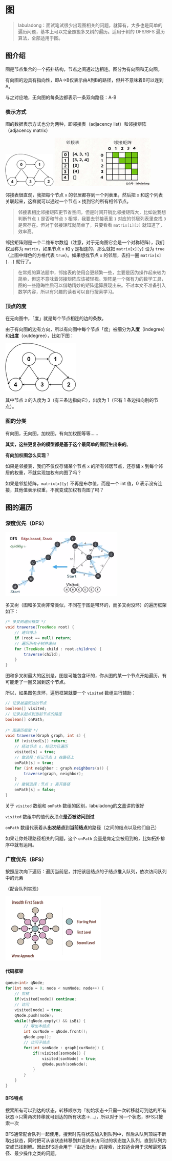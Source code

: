 # 图

> labuladong：面试笔试很少出现图相关的问题，就算有，大多也是简单的遍历问题，基本上可以完全照搬多叉树的遍历。适用于树的 DFS/BFS 遍历算法，全部适用于图。

## 图介绍

图是节点集合的一个拓扑结构，节点之间通过边相连。图分为有向图和无向图。

有向图的边具有指向性，即A->B仅表示由A到B的路径，但并不意味着B可以连到A。

与之对应地，无向图的每条边都表示一条双向路径：A-B

### 表示方式

图的数据表示方式也分为两种，即邻接表（adjacency list）和邻接矩阵（adjacency matrix）

<img src="images/g0.jpg" height="100" width="150">

<img src="images\g1.jpeg" height="150" width="300">

邻接表很直观，我把每个节点 `x` 的邻居都存到一个列表里，然后把 `x` 和这个列表关联起来，这样就可以通过一个节点 `x` 找到它的所有相邻节点。

> 邻接表相比邻接矩阵更节省空间，但是时间开销比邻接矩阵大，比如说我想判断节点 `1` 是否和节点 `3` 相邻，我要去邻接表里 `1` 对应的邻居列表里查找 `3` 是否存在。但对于邻接矩阵就简单了，只要看看 `matrix[1][3]` 就知道了，效率高。

邻接矩阵则是一个二维布尔数组（注意，对于无向图它会是一个对称矩阵），我们权且称为 `matrix`，如果节点 `x` 和 `y` 是相连的，那么就把 `matrix[x][y]` 设为 `true`（上图中绿色的方格代表 `true`）。如果想找节点 `x` 的邻居，去扫一圈 `matrix[x][..]` 就行了。

> 在常规的算法题中，邻接表的使用会更频繁一些，主要是因为操作起来较为简单，但这不意味着邻接矩阵应该被轻视。矩阵是一个强有力的数学工具，图的一些隐晦性质可以借助精妙的矩阵运算展现出来。不过本文不准备引入数学内容，所以有兴趣的读者可以自行搜索学习。

### 顶点的度

在无向图中，「度」就是每个节点相连的边的条数。

由于有向图的边有方向，所以有向图中每个节点「度」被细分为**入度**（indegree）和**出度**（outdegree），比如下图：

<img src="images/g0.jpg" height="150" width="220">

其中节点 `3` 的入度为 3（有三条边指向它），出度为 1（它有 1 条边指向别的节点）。

### 图的分类

有向图，无向图，加权图，有向加权图等等……

**其实，这些更复杂的模型都是基于这个最简单的图衍生出来的**。

**有向加权图怎么实现**？

如果是邻接表，我们不仅仅存储某个节点 `x` 的所有邻居节点，还存储 `x` 到每个邻居的权重，不就实现加权有向图了吗？

如果是邻接矩阵，`matrix[x][y]` 不再是布尔值，而是一个 int 值，0 表示没有连接，其他值表示权重，不就变成加权有向图了吗？

## 图的遍历

### 深度优先（DFS）

<img src="images/dfs.png" height="200" width="350">

多叉树（图和多叉树非常类似，不同在于图是带环的，而多叉树没环）的遍历框架如下：

```java
/* 多叉树遍历框架 */
void traverse(TreeNode root) {
    // 递归停止
    if (root == null) return;
    // 遍历所有子树并递归
    for (TreeNode child : root.children) {
        traverse(child);
    }
}
```

图和多叉树最大的区别是，图是可能包含环的，你从图的某一个节点开始遍历，有可能走了一圈又回到这个节点。

所以，如果图包含环，遍历框架就要一个 `visited` 数组进行辅助：

```java
// 记录被遍历过的节点
boolean[] visited;
// 记录从起点到当前节点的路径
boolean[] onPath;

/* 图遍历框架 */
void traverse(Graph graph, int s) {
    if (visited[s]) return;
    // 经过节点 s，标记为已遍历
    visited[s] = true;
    // 做选择：标记节点 s 在路径上
    onPath[s] = true;
    for (int neighbor : graph.neighbors(s)) {
        traverse(graph, neighbor);
    }
    // 撤销选择：节点 s 离开路径
    onPath[s] = false;
}
```

关于 `visited` 数组和 `onPath` 数组的区别，labuladong的[文章](https://labuladong.github.io/algo/2/20/36/)讲的很好

 `visited` 数组中的值代表顶点**是否被访问到过**

 `onPath` 数组代表着从**出发结点**到**当前结点**的路径（之间的结点以及他们自己）

如果让你处理路径相关的问题，这个 `onPath` 变量是肯定会被用到的，比如拓扑排序中就有运用。

### 广度优先（BFS）

按照层次向下遍历：遍历当前层，并把该层结点的子结点推入队列，依次访问队列中的元素

（配合队列实现）

<img src="images/bfs.png" height="200" width="300">

#### 代码框架

```c++
queue<int> qNode;
for(int node = 0; node < numNode; node++) {
    // 剪枝
    if(visited[node]) continue;
    // 访问
    visited[node] = true;
    qNode.push(node);
    while(!qNode.empty() && isBi) {
        // 取出本结点
        int curNode = qNode.front();
        qNode.pop();
        // 访问子结点
        for(int sonNode : graph[curNode]) {
            if(!visited[sonNode]) {
                visited[sonNode] = true;
                qNode.push(sonNode);
            }
        }
    }
}
```

#### BFS特点

搜索所有可以到达的状态，转移顺序为『初始状态->只需一次转移就可到达的所有状态->只需两次转移就可到达的所有状态->...』，所以对于同—个状态，BFS只搜索一次

BFS通常配合队列一起使用，搜索时先将状态加入到队列中，然后从队列顶端不断取出状态，同时把可从该状态转移到并且尚未访问过的状态加入队列，直到队列为空或已找到解。因此BFS适合用于『由近及远』的搜索，比较适合用于求解最短路径、最少操作之类的问题。

